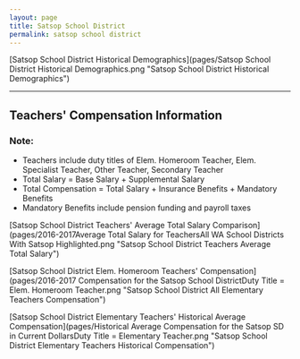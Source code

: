 ```yaml
---
layout: page
title: Satsop School District
permalink: satsop school district
---
```



[Satsop School District Historical Demographics](pages/Satsop School District Historical Demographics.png "Satsop School District Historical Demographics")

___

## Teachers' Compensation Information
### Note:
- Teachers include duty titles of Elem. Homeroom Teacher, Elem. Specialist Teacher, Other Teacher, Secondary Teacher
- Total Salary = Base Salary + Supplemental Salary
- Total Compensation = Total Salary + Insurance Benefits + Mandatory Benefits
- Mandatory Benefits include pension funding and payroll taxes

[Satsop School District Teachers' Average Total Salary Comparison](pages/2016-2017Average Total Salary for TeachersAll WA School Districts With Satsop Highlighted.png "Satsop School District Teachers Average Total Salary")

[Satsop School District Elem. Homeroom Teachers' Compensation](pages/2016-2017 Compensation for the Satsop School DistrictDuty Title = Elem. Homeroom Teacher.png "Satsop School District All Elementary Teachers Compensation")

[Satsop School District Elementary Teachers' Historical Average Compensation](pages/Historical Average Compensation for the Satsop SD in Current DollarsDuty Title = Elementary Teacher.png "Satsop School District Elementary Teachers Historical Compensation")

